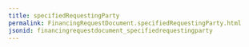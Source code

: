 ```yaml
---
title: specifiedRequestingParty
permalink: FinancingRequestDocument.specifiedRequestingParty.html
jsonid: financingrequestdocument_specifiedrequestingparty
---
```

